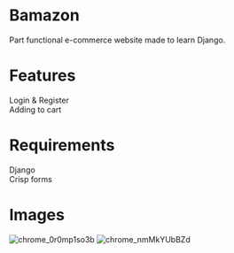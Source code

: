 # Bamazon
 Part functional e-commerce website made to learn Django.

# Features
 Login & Register <br>
 Adding to cart
 
# Requirements
  Django <br>
  Crisp forms
 
# Images

![chrome_0r0mp1so3b](https://user-images.githubusercontent.com/28509172/140927702-c9619664-71cb-4c2a-9406-b8685a44a1db.png)
![chrome_nmMkYUbBZd](https://user-images.githubusercontent.com/28509172/140927724-18502236-2d7c-4593-a641-e3e56391bf20.png)

